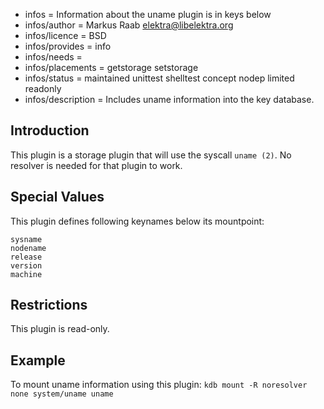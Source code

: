 - infos = Information about the uname plugin is in keys below
- infos/author = Markus Raab <elektra@libelektra.org>
- infos/licence = BSD
- infos/provides = info
- infos/needs =
- infos/placements = getstorage setstorage
- infos/status = maintained unittest shelltest concept nodep limited readonly
- infos/description = Includes uname information into the key database.

## Introduction ##

This plugin is a storage plugin that will use the syscall `uname (2)`.
No resolver is needed for that plugin to work.


## Special Values ##

This plugin defines following keynames below its mountpoint:

	sysname
	nodename
	release
	version
	machine

## Restrictions ##

This plugin is read-only.

## Example ##

To mount uname information using this plugin:
`kdb mount -R noresolver none system/uname uname`
